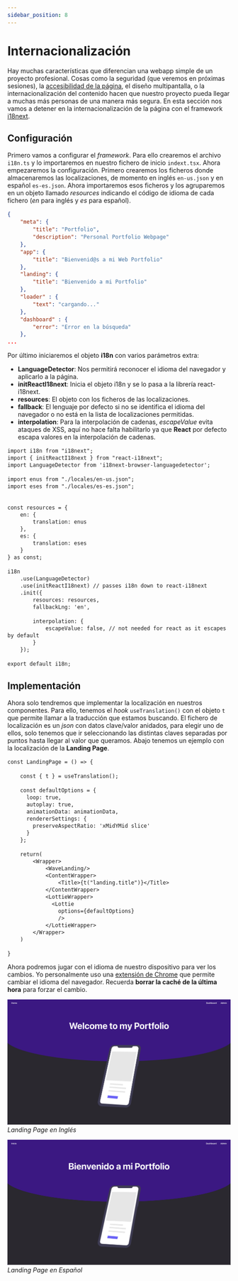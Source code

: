 ```yaml
---
sidebar_position: 8
---
```


# Internacionalización

Hay muchas características que diferencian una webapp simple de un proyecto profesional. Cosas como la seguridad (que veremos en próximas sesiones), la [accesibilidad de la página](https://reactjs.org/docs/accessibility.html), el diseño multipantalla, o la internacionalización del contenido hacen que nuestro proyecto pueda llegar a muchas más personas de una manera más segura. En esta sección nos vamos a detener en la internacionalización de la página con el framework [i18next](https://www.i18next.com).

## Configuración

Primero vamos a configurar el *framework*. Para ello crearemos el archivo `i18n.ts` y lo importaremos en nuestro fichero de inicio `indext.tsx`. Ahora empezaremos la configuración. Primero crearemos los ficheros donde almacenaremos las localizaciones, de momento en inglés `en-us.json` y en español `es-es.json`. Ahora importaremos esos ficheros y los agruparemos en un objeto llamado *resources* indicando el código de idioma de cada fichero (*en* para inglés y *es* para español).


```json title="src/locale/es-es.json"
{
    "meta": {
        "title": "Portfolio",
        "description": "Personal Portfolio Webpage"
    },
    "app": {
        "title": "Bienvenid@s a mi Web Portfolio"
    },
    "landing": {
        "title": "Bienvenido a mi Portfolio"
    },
    "loader" : {
        "text": "cargando..."
    },
    "dashboard" : {
        "error": "Error en la búsqueda"
    },
...
```

Por último iniciaremos el objeto **i18n** con varios parámetros extra:

* **LanguageDetector**: Nos permitirá reconocer el idioma del navegador y aplicarlo a la página.
* **initReactI18next**: Inicia el objeto i18n y se lo pasa a la librería react-i18next.
* **resources**: El objeto con los ficheros de las localizaciones.
* **fallback**: El lenguaje por defecto si no se identifica el idioma del navegador o no está en la lista de localizaciones permitidas.
* **interpolation**: Para la interpolación de cadenas, *escapeValue* evita ataques de XSS, aquí no hace falta habilitarlo ya que **React** por defecto escapa valores en la interpolación de cadenas.

```tsx title="src/i18n.ts"
import i18n from "i18next";
import { initReactI18next } from "react-i18next";
import LanguageDetector from 'i18next-browser-languagedetector';

import enus from "./locales/en-us.json";
import eses from "./locales/es-es.json";


const resources = {
    en: {
        translation: enus
    },
    es: {
        translation: eses
    }
} as const;

i18n
    .use(LanguageDetector)
    .use(initReactI18next) // passes i18n down to react-i18next
    .init({
        resources: resources,
        fallbackLng: 'en',

        interpolation: {
            escapeValue: false, // not needed for react as it escapes by default
        }
    });

export default i18n;
```

## Implementación

Ahora solo tendremos que implementar la localización en nuestros componentes. Para ello, tenemos el *hook* `useTranslation()` con el objeto `t` que permite llamar a la traducción que estamos buscando. El fichero de localización es un *json* con datos clave/valor anidados, para elegir uno de ellos, solo tenemos que ir seleccionando las distintas claves separadas por puntos hasta llegar al valor que queramos. Abajo tenemos un ejemplo con la localización de la **Landing Page**.

```tsx title="src/components/routes/LandingPage.tsx"
const LandingPage = () => {

    const { t } = useTranslation();

    const defaultOptions = {
      loop: true,
      autoplay: true, 
      animationData: animationData,
      rendererSettings: {
        preserveAspectRatio: 'xMidYMid slice'
      }
    };

    return(
        <Wrapper>
            <WaveLanding/>
            <ContentWrapper>
                <Title>{t("landing.title")}</Title>
            </ContentWrapper>
            <LottieWrapper>
              <Lottie 
                options={defaultOptions}
                />
            </LottieWrapper>
        </Wrapper>   
    )

}
```

Ahora podremos jugar con el idioma de nuestro dispositivo para ver los cambios. Yo personalmente uso una [extensión de Chrome](https://chrome.google.com/webstore/detail/locale-switcher/kngfjpghaokedippaapkfihdlmmlafcc) que permite cambiar el idioma del navegador. Recuerda **borrar la caché de la última hora** para forzar el cambio.

![Landing US](../../static/img/tutorial/front/7-1-landing-us.png)
*Landing Page en Inglés*

![Landing US](../../static/img/tutorial/front/7-2-landing-es.png)
*Landing Page en Español*

